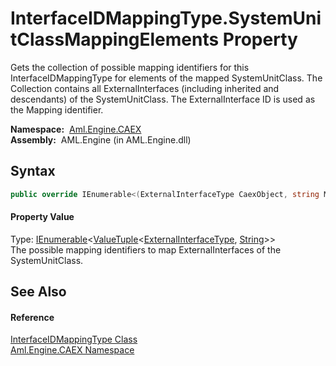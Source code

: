InterfaceIDMappingType.SystemUnitClassMappingElements Property
==============================================================
Gets the collection of possible mapping identifiers for this InterfaceIDMappingType for elements of the mapped SystemUnitClass. The Collection contains all ExternalInterfaces (including inherited and descendants) of the SystemUnitClass. The ExternalInterface ID is used as the Mapping identifier.

  **Namespace:**  [Aml.Engine.CAEX][1]  
  **Assembly:**  AML.Engine (in AML.Engine.dll)

Syntax
------

```csharp
public override IEnumerable<(ExternalInterfaceType CaexObject, string MappingIdentifier)> SystemUnitClassMappingElements { get; }
```

#### Property Value
Type: [IEnumerable][2]&lt;[ValueTuple][3]&lt;[ExternalInterfaceType][4], [String][5]>>  
 The possible mapping identifiers to map ExternalInterfaces of the SystemUnitClass. 

See Also
--------

#### Reference
[InterfaceIDMappingType Class][6]  
[Aml.Engine.CAEX Namespace][1]  

[1]: ../README.md
[2]: https://docs.microsoft.com/dotnet/api/system.collections.generic.ienumerable-1
[3]: https://docs.microsoft.com/dotnet/api/system.valuetuple-2
[4]: ../ExternalInterfaceType/README.md
[5]: https://docs.microsoft.com/dotnet/api/system.string
[6]: README.md
[7]: https://www.automationml.org
[8]: ../../icons/logoShade.png